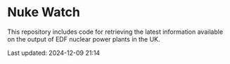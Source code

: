 # Nuke Watch

This repository includes code for retrieving the latest information available on the output of EDF nuclear power plants in the UK.

Last updated: 2024-12-09 21:14